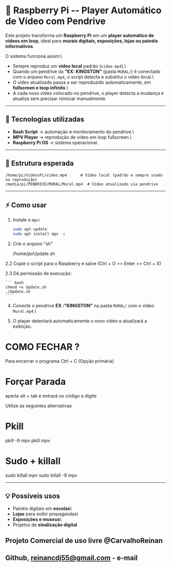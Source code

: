 # 🎥 Raspberry Pi -- Player Automático de Vídeo com Pendrive

Este projeto transforma um **Raspberry Pi** em um **player automático de
vídeos em loop**, ideal para **murais digitais, exposições, lojas ou
painéis informativos**.

O sistema funciona assim:\
- Sempre reproduz um **vídeo local** padrão (`video.mp4`).\
- Quando um pendrive da **"EX: KINGSTON"** (pasta `MURAL/`) é conectado com o
arquivo `Mural.mp4`, o script detecta e substitui o vídeo local.\
- O vídeo atualizado passa a ser reproduzido automaticamente, em
**fullscreen e loop infinito**.\
- A cada novo vídeo colocado no pendrive, o player detecta a mudança e
atualiza sem precisar reiniciar manualmente.

------------------------------------------------------------------------

## 🚀 Tecnologias utilizadas

-   **Bash Script** → automação e monitoramento do pendrive.\
-   **MPV Player** → reprodução de vídeo em loop fullscreen.\
-   **Raspberry Pi OS** → sistema operacional.

------------------------------------------------------------------------

## 📂 Estrutura esperada

    /home/pi/VideosPi/video.mp4      # Vídeo local (padrão e sempre usado na reprodução)
    /media/pi/PENDRIVE/MURAL/Mural.mp4  # Vídeo atualizado via pendrive

------------------------------------------------------------------------

## ⚡ Como usar

1.  Instale o `mpv`:

    ``` bash
    sudo apt update
    sudo apt install mpv -y
    ```
2. Crie o arquivo "sh"

    /home/pi/Update.sh

2.2  Copie o script para o Raspberry e salve (Ctrl + O >> Enter >> Ctrl + X)

2.3  Dê permissão de execução:

    ``` bash
    chmod +x Update.sh
    ./Update.sh
    ```


4.  Conecte o pendrive **EX :"KINGSTON"** na pasta `MURAL/` com o vídeo
    `Mural.mp4`.\

5.  O player detectará automaticamente o novo vídeo e atualizará a
    exibição.


# COMO FECHAR ?

Para encerrar o programa Ctrl + C  (Opção primária)

# Forçar Parada 
aperte alt + tab e entrará no código e digite

Utilize as seguintes alternativas 

# Pkill 

pkill -9 mpv
pkill mpv

# Sudo + killall

sudo killall mpv
sudo killall -9 mpv

------------------------------------------------------------------------

## 💡 Possíveis usos

-   Painéis digitais em **escolas**\
-   **Lojas** para exibir propagandas\
-   **Exposições e museus**\
-   Projetos de **sinalização digital**

## Projeto Comercial de uso livre @CarvalhoReinan
## Github, reinancdj55@gmail.com - e-mail
